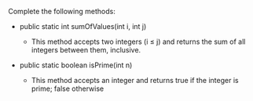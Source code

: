 Complete the following methods:

- public static int sumOfValues(int i, int j)
  - This method accepts two integers (i ≤ j) and returns the sum of all integers between them, inclusive.

- public static boolean isPrime(int n)
  - This method accepts an integer and returns true if the integer is prime; false otherwise
